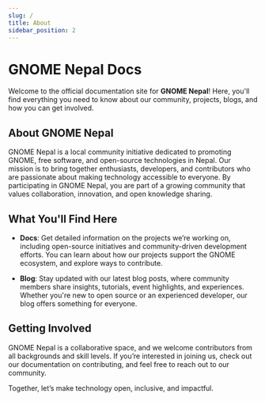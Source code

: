 ```yaml
---
slug: /
title: About
sidebar_position: 2
---
```



# GNOME Nepal Docs

Welcome to the official documentation site for **GNOME Nepal**! Here, you'll find everything you need to know about our community, projects, blogs, and how you can get involved.

## About GNOME Nepal

GNOME Nepal is a local community initiative dedicated to promoting GNOME, free software, and open-source technologies in Nepal. Our mission is to bring together enthusiasts, developers, and contributors who are passionate about making technology accessible to everyone. By participating in GNOME Nepal, you are part of a growing community that values collaboration, innovation, and open knowledge sharing.

## What You'll Find Here

- **Docs**: Get detailed information on the projects we’re working on, including open-source initiatives and community-driven development efforts. You can learn about how our projects support the GNOME ecosystem, and explore ways to contribute.
  
- **Blog**: Stay updated with our latest blog posts, where community members share insights, tutorials, event highlights, and experiences. Whether you're new to open source or an experienced developer, our blog offers something for everyone.

## Getting Involved

GNOME Nepal is a collaborative space, and we welcome contributors from all backgrounds and skill levels. If you’re interested in joining us, check out our documentation on contributing, and feel free to reach out to our community.

Together, let’s make technology open, inclusive, and impactful.


